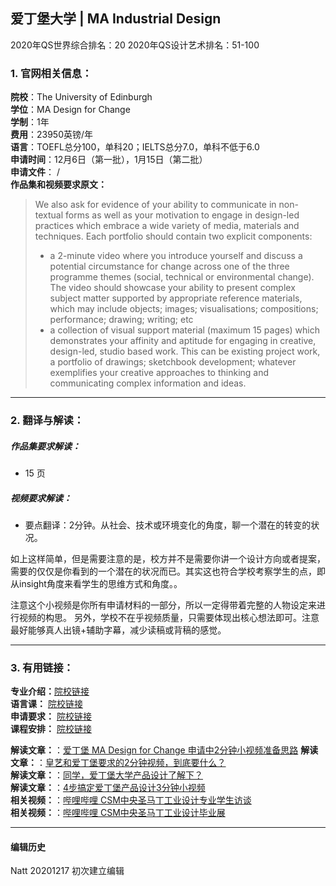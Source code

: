 ## 爱丁堡大学 | MA Industrial Design

2020年QS世界综合排名：20
2020年QS设计艺术排名：51-100


### 1. 官网相关信息：

**院校**：The University of Edinburgh  
**学位**：MA Design for Change  
**学制**：1年  
**费用**：23950英镑/年  
**语言**：TOEFL总分100，单科20；IELTS总分7.0，单科不低于6.0  
**申请时间**：12月6日（第一批），1月15日（第二批）  
**申请文件**： /  
**作品集和视频要求原文：**   

> We also ask for evidence of your ability to communicate in non-textual forms as well as your motivation to engage in design-led practices which embrace a wide variety of media, materials and techniques. Each portfolio should contain two explicit components:
> -	a 2-minute video where you introduce yourself and discuss a potential circumstance for change across one of the three programme themes (social, technical or environmental change). The video should showcase your ability to present complex subject matter supported by appropriate reference materials, which may include objects; images; visualisations; compositions; performance; drawing; writing; etc
> - a collection of visual support material (maximum 15 pages) which demonstrates your affinity and aptitude for engaging in creative, design-led, studio based work. This can be existing project work, a portfolio of drawings; sketchbook development; whatever exemplifies your creative approaches to thinking and communicating complex information and ideas.





---


### 2. 翻译与解读：

##### 作品集要求解读：
- 15 页

##### 视频要求解读：

- 要点翻译：2分钟。从社会、技术或环境变化的角度，聊一个潜在的转变的状况。

如上这样简单，但是需要注意的是，校方并不是需要你讲一个设计方向或者提案，需要的仅仅是你看到的一个潜在的状况而已。其实这也符合学校考察学生的点，即从insight角度来看学生的思维方式和角度。。

注意这个小视频是你所有申请材料的一部分，所以一定得带着完整的人物设定来进行视频的构思。
另外，学校不在乎视频质量，只需要体现出核心想法即可。注意最好能够真人出镜+辅助字幕，减少读稿或背稿的感觉。



---


### 3. 有用链接：

**专业介绍：**[院校链接](https://www.ed.ac.uk/studying/postgraduate/degrees/index.php?r=site/view&id=951)  
**语言课：** [院校链接](https://www.ed.ac.uk/english-language-teaching/ele-courses/team-test)  
**申请要求：** [院校链接](https://www.ed.ac.uk/studying/international/postgraduate-entry/asia/china)  
**课程安排：** [院校链接](http://www.drps.ed.ac.uk/18-19/dpt/ptmartdech1f.htm)


**解读文章：**：[爱丁堡 MA Design for Change 申请中2分钟小视频准备思路](http://www.makebi.net/32431.html)
**解读文章：**：[皇艺和爱丁堡要求的2分钟视频，到底要什么？](http://www.makebi.net/36199.html)  
**解读文章：**：[同学，爱丁堡大学产品设计了解下？](http://www.makebi.net/27462.html)  
**解读文章：**：[4步搞定爱丁堡产品设计3分钟小视频](http://www.makebi.net/25881.html)  
**相关视频：**：[哔哩哔哩 CSM中央圣马丁工业设计专业学生访谈](https://www.bilibili.com/video/av22601238)    
**相关视频：**：[哔哩哔哩 CSM中央圣马丁工业设计毕业展](https://www.bilibili.com/video/av22637544)  



---


#### 编辑历史

Natt 20201217 初次建立编辑  
